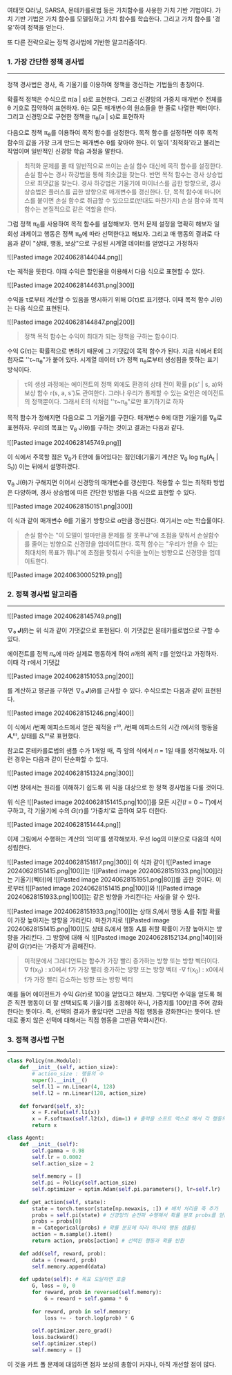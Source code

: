 여태껏 Q러닝, SARSA, 몬테카를로법 등은 가치함수를 사용한 가치 기반 기법이다. 가치 기반 기법은 가치 함수를 모델링하고 가치 함수를 학습한다. 그리고 가치 함수를 '경유'하여 정책을 얻는다. 

또 다른 전략으로는 정책 경사법에 기반한 알고리즘이다. 


### 1. 가장 간단한 정책 경사법
---
정책 경사법은 경사, 즉 기울기를 이용하여 정책을 갱신하는 기법들의 총칭이다.

확률적 정책은 수식으로 π(a | s)로 표현한다. 그리고 신경망의 가중치 매개변수 전체를 θ 기호로 집약하여 표현하자. θ는 모든 매개변수의 원소들을 한 줄로 나열한 벡터이다. 그리고 신경망으로 구현한 정책을 π<sub>θ</sub>(a | s)로 표현하자

다음으로 정책 π<sub>θ</sub>를 이용하여 목적 함수를 설정한다. 목적 함수를 설정하면 이후 목적 함수의 값을 가장 크게 만드는 매개변수 θ를 찾아야 한다. 이 일이 '최적화'라고 불리는 작업이며 일반적인 신경망 학습 과정을 말한다. 

>최적화 문제를 풀 때 일반적으로 쓰이는 손실 함수 대신에 목적 함수를 설정한다. 손실 함수는 경사 하강법을 통해 최솟값을 찾는다. 반면 목적 함수는 경사 상승법으로 최댓값을 찾는다. 경사 하강법은 기울기에 마이너스를 곱한 방향으로, 경사 상승법은 플러스를 곱한 방향으로 매개변수를 갱신한다.  단, 목적 함수에 마니어스를 붙이면 손실 함수로 취급할 수 있으므로(반대도 마찬가지) 손실 함수와 목적 함수는 본질적으로 같은 역할을 한다.

그럼 정책 π<sub>θ</sub>를 사용하여 목적 함수를 설정해보자. 먼저 문제 설정을 명확히 해보자 일회성 과제이고 행동은 정책 π<sub>θ</sub>에 따라 선택한다고 해보자. 그리고 매 행동의 결과로 다음과 같이 "상태, 행동, 보상"으로 구성된 시계열 데이터를 얻었다고 가정하자

![[Pasted image 20240628144044.png]]

τ는 궤적을 뜻한다. 이떄 수익은 할인율을 이용해서 다음 식으로 표현할 수 있다.

![[Pasted image 20240628144631.png|300]]

수익을 τ로부터 계산할 수 있음을 명시하기 위해 G(τ)로 표기했다. 이때 목적 함수 J(θ)는 다음 식으로 표현된다.

![[Pasted image 20240628144847.png|200]]

>정책 목적 함수는 수익이 최대가 되는 정책을 구하는 함수이다. 

수익 G(τ)는 확률적으로 변하기 때문에 그 기댓값이 목적 함수가 된다. 지금 식에서 E의 첨자로 ''τ~π<sub>θ</sub>"가 붙어 있다. 시계열 데이터 τ가 정책 π<sub>θ</sub>로부터 생성됨을 뜻하는 표기 방식이다. 

>τ의 생성 과정에는 에이전트의 정책 외에도 환경의 상태 전이 확률 p(s' | s, a)와 보상 함수 r(s, a, s')도 관여한다. 그러나 우리가 통제할 수 있는 요인은 에이전트의 정책뿐이다. 그래서 E의 식처럼 ''τ~π<sub>θ</sub>"로만 표기하기로 하자

목적 함수가 정해지면 다음으로 그 기울기를 구한다. 매개변수 θ에 대한 기울기를 ᐁ<sub>θ</sub>로 표현하자. 우리의 목표는 ᐁ<sub>θ</sub> J(θ)를 구하는 것이고 결과는 다음과 같다.

![[Pasted image 20240628145749.png]]

이 식에서 주목할 점은 ᐁ<sub>θ</sub>가 E안에 들어있다는 점인데(기울기 계산은  ᐁ<sub>θ</sub> log π<sub>θ</sub>(A<sub>t</sub> | S<sub>t</sub>)) 이는 뒤에서 설명하겠다.

ᐁ<sub>θ</sub> J(θ)가 구해지면 이어서 신경망의 매개변수를 갱신한다. 적용할 수 있는 최적화 방법은 다양하며, 경사 상승법에 따른 간단한 방법을 다음 식으로 표현할 수 있다.

![[Pasted image 20240628150151.png|300]]

이 식과 같이 매개변수 θ를 기울기 방향으로 α만큼 갱신한다. 여기서는 α는 학습률이다. 

>손실 함수는 "이 모델이 얼마만큼 문제를 잘 못푸냐"에 초점을 맞춰서 손실함수를 줄이는 방향으로 신경망을 업데이트한다.
>목적 함수는 "우리가 얻을 수 있는 최대치의 목표가 뭐냐"에 초점을 맞춰서 수익을 높이는 방향으로 신경망을 업데이트한다. 

![[Pasted image 20240630005219.png]]
### 2. 정책 경사법 알고리즘
---
![[Pasted image 20240628145749.png]]

∇₀ 𝑱(𝜃)는 위 식과 같이 기댓값으로 표현된다. 이 기댓값은 몬테카를로법으로 구할 수 있다. 

에이전트를 정책 𝜋₀에 따라 실제로 행동하게 하여 𝑛개의 궤적 𝜏를 얻었다고 가정하자. 이때 각 𝜏에서 기댓값

![[Pasted image 20240628151053.png|200]]

를 계산하고 평균을 구하면 ∇₀ 𝑱(𝜃)를 근사할 수 있다. 수식으로는 다음과 같이 표현된다. 

![[Pasted image 20240628151246.png|400]]

이 식에서 𝑖번째 에피소드에서 얻은 궤적을 𝜏⁽ⁱ⁾, 𝑖번째 에피소드의 시간 𝑡에서의 행동을 𝐴ₜ⁽ⁱ⁾, 상태를 𝑆ₜ⁽ⁱ⁾로 표현했다.

참고로 몬테카를로법의 샘플 수가 1개일 때, 즉 앞의 식에서 𝑛 = 1일 때를 생각해보자. 이런 경우는 다음과 같이 단순화할 수 있다.

![[Pasted image 20240628151324.png|300]]

이번 장에서는 원리를 이해하기 쉽도록 위 식을 대상으로 한 정책 경사법을 다룰 것이다. 

위 식은 ![[Pasted image 20240628151415.png|100]]를 모든 시간(𝑡 = 0 ~ 𝑇)에서 구하고, 각 기울기에 수의 𝐺(𝜏)를 ‘가중치’로 곱하여 모두 더한다.

![[Pasted image 20240628151444.png]]

이제 그림에서 수행하는 계산의 ‘의미’를 생각해보자. 우선 log의 미분으로 다음의 식이 성립한다.

![[Pasted image 20240628151817.png|300]]
이 식과 같이 ![[Pasted image 20240628151415.png|100]]는 ![[Pasted image 20240628151933.png|100]]라는 기울기(벡터)에 ![[Pasted image 20240628151951.png|80]]를 곱한 것이다. 이로부터 ![[Pasted image 20240628151415.png|100]]와 ![[Pasted image 20240628151933.png|100]]는 같은 방향을 가리킨다는 사실을 알 수 있다. 

![[Pasted image 20240628151933.png|100]]는 상태 𝑆ₜ에서 행동 𝐴ₜ를 취할 확률이 가장 높아지는 방향을 가리킨다. 마찬가지로 ![[Pasted image 20240628151415.png|100]]도 상태 𝑆ₜ에서 행동 𝐴ₜ를 취할 확률이 가장 높아지는 방향을 가리킨다. 그 방향에 대해 식 ![[Pasted image 20240628152134.png|140]]와 같이 𝐺(𝜏)라는 ‘가중치’가 곱해진다.

>미적분에서 그레디언트는 함수가 가장 빨리 증가하는 방향 또는 방향 벡터이다. 
> ᐁ f(x<sub>0</sub>) : x0에서 f가 가장 빨리 증가하는 방향 또는 방향 벡터
> -ᐁ f(x<sub>0</sub>) : x0에서 f가 가장 빨리 감소하는 방향 또는 방향 벡터

예를 들어 에이전트가 수익 𝐺(𝜏)로 100을 얻었다고 해보자. 그렇다면 수익을 얻도록 해준 직전 행동이 더 잘 선택되도록 기울기를 조정해야 하니, 가중치를 100만큼 주어 강화한다는 뜻이다. 즉, 선택의 결과가 좋았다면 그만큼 직접 행동을 강화한다는 뜻이다. 반대로 좋지 않은 선택에 대해서는 직접 행동을 그만큼 약화시킨다.

### 3. 정책 경사법 구현
---
``` python
class Policy(nn.Module):
    def __init__(self, action_size):
	    # action_size : 행동의 수 
        super().__init__()
        self.l1 = nn.Linear(4, 128)
        self.l2 = nn.Linear(128, action_size)
		
    def forward(self, x):
        x = F.relu(self.l1(x))
        x = F.softmax(self.l2(x), dim=1) # 출력을 소프트 맥스로 해서 각 행동의 확률을 얻을 수 있다. 
        return x
```

``` python
class Agent:
    def __init__(self):
        self.gamma = 0.98
        self.lr = 0.0002
        self.action_size = 2
		
        self.memory = []
        self.pi = Policy(self.action_size)
        self.optimizer = optim.Adam(self.pi.parameters(), lr=self.lr)
		
    def get_action(self, state):
        state = torch.tensor(state[np.newaxis, :]) # 배치 처리용 축 추가
        probs = self.pi(state) # 신경망의 순전파 수행해서 확률 분포 probs를 얻는다. 
        probs = probs[0] 
        m = Categorical(probs) # 확률 분포에 따라 하나의 행동 샘플링
        action = m.sample().item()
        return action, probs[action] # 선택된 행동과 확률 반환
		
    def add(self, reward, prob):
        data = (reward, prob)
        self.memory.append(data)
		
    def update(self): # 목표 도달하면 호출
        G, loss = 0, 0
        for reward, prob in reversed(self.memory):
            G = reward + self.gamma * G
		
        for reward, prob in self.memory:
            loss += - torch.log(prob) * G
		
        self.optimizer.zero_grad()
        loss.backward()
        self.optimizer.step()
        self.memory = []
```

이 것을 카트 폴 문제에 대입하면 점차 보상의 총합이 커지나, 아직 개선할 점이 많다.